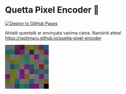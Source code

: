# Quetta Pixel Encoder 🍃

[![Deploy to GitHub Pages](https://github.com/raohmaru/quetta-pixel-encoder/actions/workflows/gh-pages.yml/badge.svg)](https://github.com/raohmaru/quetta-pixel-encoder/actions/workflows/gh-pages.yml)

Ahtalë quentalë ar envinyata vanima cáma. Namárië attea!  
https://raohmaru.github.io/quetta-pixel-encoder

![Namárië](https://raw.githubusercontent.com/raohmaru/quetta-pixel-encoder/refs/heads/main/namarie-16.png)

